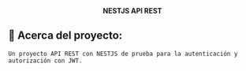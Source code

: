 <div align="center">
<strong>NESTJS API REST</strong>
</div>

## 💼 Acerca del proyecto:

    Un proyecto API REST con NESTJS de prueba para la autenticación y autorización con JWT.
